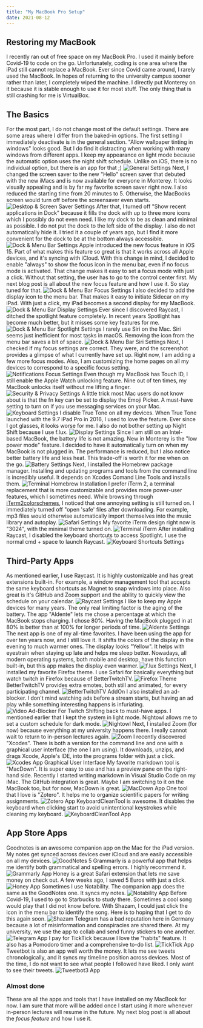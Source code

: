 ```yaml
---
title: "My MacBook Pro Setup"
date: 2021-08-12
---
```

## Restoring my MacBook

I recently ran out of free space on my MacBook Pro. I used it mainly before Covid-19 to code on the go. Unfortunately, coding is one area where the iPad still cannot replace a MacBook. Ever since Covid came around, I rarely used the MacBook. In hopes of returning to the university campus sooner rather than later, I completely wiped the machine. I directly put Monterey on it because it is stable enough to use it for most stuff. The only thing that is still crashing for me is VirtualBox.

## The Basics

For the most part, I do not change most of the default settings. There are some areas where I differ from the baked-in options. The first setting I immediately deactivate is in the general section. "Allow wallpaper tinting in windows" looks good. But I do find it distracting when working with many windows from different apps. I keep my appearance on light mode because the automatic option uses the night shift schedule. Unlike on iOS, there is no individual option, but there is an app for that ;)
![General Settings](https://raw.githubusercontent.com/Nikipe/Nikipe.github.io/main/pictures/2021-08-12-My-MacBook-Pro-Setup/Screenshot%202021-07-31%20at%2020.58.37.jpeg)
Next, I changed the screen saver to the new "Hello" screen saver that debuted with the new iMacs and is now available for everyone in Monterey. It looks visually appealing and is by far my favorite screen saver right now. I also reduced the starting time from 20 minutes to 5. Otherwise, the MacBooks screen would turn off before the screensaver even starts.
![Desktop & Screen Saver Settings](https://raw.githubusercontent.com/Nikipe/Nikipe.github.io/main/pictures/2021-08-12-My-MacBook-Pro-Setup/Screenshot%202021-07-31%20at%2020.59.47.jpeg)
After that, I turned off "Show recent applications in Dock" because it fills the dock with up to three more icons which I possibly do not even need. I like my dock to be as clean and minimal as possible. I do not put the dock to the left side of the display. I also do not automatically hide it. I tried it a couple of years ago, but I find it more convenient for the dock to be at the bottom always accessible.
![Dock & Menu Bar Settings](https://raw.githubusercontent.com/Nikipe/Nikipe.github.io/main/pictures/2021-08-12-My-MacBook-Pro-Setup/Screenshot%202021-07-31%20at%2021.02.05.jpeg)
Apple introduced the new focus feature in iOS 15. Part of what makes this feature so great is that it works across all Apple devices, and it's syncing with iCloud. With this change in mind, I decided to enable "always" to show the focus icon in the menu bar, even if no focus mode is activated. That change makes it easy to set a focus mode with just a click. Without that setting, the user has to go to the control center first. My next blog post is all about the new focus feature and how I use it. So stay tuned for that.
![Dock & Menu Bar Focus Settings](https://raw.githubusercontent.com/Nikipe/Nikipe.github.io/main/pictures/2021-08-12-My-MacBook-Pro-Setup/Screenshot%202021-07-31%20at%2021.02.58.jpeg)
I also decided to add the display icon to the menu bar. That makes it easy to initiate Sidecar on my iPad. With just a click, my iPad becomes a second display for my MacBook.
![Dock & Menu Bar Display Settings](https://raw.githubusercontent.com/Nikipe/Nikipe.github.io/main/pictures/2021-08-12-My-MacBook-Pro-Setup/Screenshot%202021-07-31%20at%2021.04.51.jpeg)
Ever since I discovered Raycast, I ditched the spotlight feature completely. In recent years Spotlight has become much better, but it misses some key features for me.
![Dock & Menu Bar Spotlight Settings](https://raw.githubusercontent.com/Nikipe/Nikipe.github.io/main/pictures/2021-08-12-My-MacBook-Pro-Setup/Screenshot%202021-07-31%20at%2021.06.43.jpeg)
I rarely use Siri on the Mac. Siri seems just inefficient for most tasks in macOS. Removing the icon from the menu bar saves a bit of space.
![Dock & Menu Bar Siri Settings](https://raw.githubusercontent.com/Nikipe/Nikipe.github.io/main/pictures/2021-08-12-My-MacBook-Pro-Setup/Screenshot%202021-07-31%20at%2021.07.25.jpeg)
Next, I checked if my focus settings are correct. They were, and the screenshot provides a glimpse of what I currently have set up. Right now, I am adding a few more focus modes. Also, I am customizing the home pages on all my devices to correspond to a specific focus setting.
![Notifications Focus Settings](https://raw.githubusercontent.com/Nikipe/Nikipe.github.io/main/pictures/2021-08-12-My-MacBook-Pro-Setup/Screenshot%202021-07-31%20at%2021.08.14.jpeg)
Even though my MacBook has Touch ID, I still enable the Apple Watch unlocking feature. Nine out of ten times, my MacBook unlocks itself without me lifting a finger.
![Security & Privacy Settings](https://raw.githubusercontent.com/Nikipe/Nikipe.github.io/main/pictures/2021-08-12-My-MacBook-Pro-Setup/Screenshot%202021-07-31%20at%2021.09.32.jpeg)
A little trick most Mac users do not know about is that the fn key can be set to display the Emoji Picker. A must-have setting to turn on if you use messaging services on your Mac.
![Keyboard Settings](https://raw.githubusercontent.com/Nikipe/Nikipe.github.io/main/pictures/2021-08-12-My-MacBook-Pro-Setup/Screenshot%202021-07-31%20at%2021.10.45.jpeg)
I disable True Tone on all my devices. When True Tone launched with the 9.7 iPad Pro in 2016, I used to love the feature. Ever since I got glasses, it looks worse for me. I also do not bother setting up Night Shift because I use f.lux.
![Display Settings](https://raw.githubusercontent.com/Nikipe/Nikipe.github.io/main/pictures/2021-08-12-My-MacBook-Pro-Setup/Screenshot%202021-07-31%20at%2021.11.18.jpeg)
Since I am still on an Intel-based MacBook, the battery life is not amazing. New in Monterey is the "low power mode" feature. I decided to have it automatically turn on when my MacBook is not plugged in. The performance is reduced, but I also notice better battery life and less heat. This trade-off is worth it for me when on the go.
![Battery Settings](https://raw.githubusercontent.com/Nikipe/Nikipe.github.io/main/pictures/2021-08-12-My-MacBook-Pro-Setup/Screenshot%202021-07-31%20at%2021.12.28.jpeg)
Next, I installed the Homebrew package manager. Installing and updating programs and tools from the command line is incredibly useful. It depends on Xcodes Comand Line Tools and installs them.
![Terminal Homebrew Installation](https://raw.githubusercontent.com/Nikipe/Nikipe.github.io/main/pictures/2021-08-12-My-MacBook-Pro-Setup/Screenshot%202021-07-31%20at%2021.14.57.jpeg)
I prefer iTerm 2, a terminal replacement that is more customizable and provides more power-user features, which I sometimes need. While browsing through [iTerm2colorschemes](https://iterm2colorschemes.com), I noticed that one annoying setting is still turned on. I immediately turned off "open 'safe' files after downloading. For example, mp3 files would otherwise automatically import themselves into the music library and autoplay.
![Safari Settings](https://raw.githubusercontent.com/Nikipe/Nikipe.github.io/main/pictures/2021-08-12-My-MacBook-Pro-Setup/Screenshot%202021-07-31%20at%2021.28.35.jpeg)
My favorite iTerm design right now is "3024", with the minimal theme turned on.
![Terminal iTerm](https://raw.githubusercontent.com/Nikipe/Nikipe.github.io/main/pictures/2021-08-12-My-MacBook-Pro-Setup/Screenshot%202021-07-31%20at%2021.30.15.jpeg)
After installing Raycast, I disabled the keyboard shortcuts to access Spotlight. I use the normal cmd + space to launch Raycast.
![Keyboard Shortcuts Settings](https://raw.githubusercontent.com/Nikipe/Nikipe.github.io/main/pictures/2021-08-12-My-MacBook-Pro-Setup/Screenshot%202021-07-31%20at%2021.35.13.jpeg)

## Third-Party Apps

As mentioned earlier, I use Raycast. It is highly customizable and has great extensions built-in. For example, a window management tool that accepts the same keyboard shortcuts as Magnet to snap windows into place. Also great is it's GitHub and Zoom support and the ability to quickly view the schedule on your calendar.
![Raycast Settings](https://raw.githubusercontent.com/Nikipe/Nikipe.github.io/main/pictures/2021-08-12-My-MacBook-Pro-Setup/Screenshot%202021-07-31%20at%2021.36.56.jpeg)
I like to keep my Apple devices for many years. The only real limiting factor is the aging of the battery. The app "Aldente" lets me chose a percentage at which the MacBook stops charging. I chose 80%. Having the MacBook plugged in at 80% is better than at 100% for longer periods of time.
![Aldente Settings](https://raw.githubusercontent.com/Nikipe/Nikipe.github.io/main/pictures/2021-08-12-My-MacBook-Pro-Setup/Screenshot%202021-07-31%20at%2021.40.12.jpeg)
The next app is one of my all-time favorites. I have been using the app for over ten years now, and I still love it. It shifts the colors of the display in the evening to much warmer ones. The display looks "Yellow". It helps with eyestrain when staying up late and helps me sleep better. Nowadays, all modern operating systems, both mobile and desktop, have this function built-in, but this app makes the display even warmer.
![f.lux Settings](https://raw.githubusercontent.com/Nikipe/Nikipe.github.io/main/pictures/2021-08-12-My-MacBook-Pro-Setup/Screenshot%202021-07-31%20at%2021.42.43.jpeg)
Next, I installed my favorite Firefox theme. I use Safari for basically everything but watch twitch in Firefox because of BetterTwitchTV.
![Firefox Theme](https://raw.githubusercontent.com/Nikipe/Nikipe.github.io/main/pictures/2021-08-12-My-MacBook-Pro-Setup/Screenshot%202021-07-31%20at%2021.46.10.jpeg)
BetterTwitchTV provides extra emotes, both still and animated, for every participating channel.
![BetterTwitchTV AddOn](https://raw.githubusercontent.com/Nikipe/Nikipe.github.io/main/pictures/2021-08-12-My-MacBook-Pro-Setup/Screenshot%202021-07-31%20at%2021.47.00.jpeg)
I also installed an ad-blocker. I don't mind watching ads before a stream starts, but having an ad play while something interesting happens is infuriating.
![Video Ad-Blocker For Twitch](https://raw.githubusercontent.com/Nikipe/Nikipe.github.io/main/pictures/2021-08-12-My-MacBook-Pro-Setup/Screenshot%202021-07-31%20at%2021.48.17.jpeg)
Shifting back to must-have apps. I mentioned earlier that I kept the system in light mode. Nightowl allows me to set a custom schedule for dark mode.
![Nightowl](https://raw.githubusercontent.com/Nikipe/Nikipe.github.io/main/pictures/2021-08-12-My-MacBook-Pro-Setup/Screenshot%202021-07-31%20at%2021.50.03.jpeg)
Next, I installed Zoom (for now) because everything at my university happens there. I really cannot wait to return to in-person lectures again.
![Zoom](https://raw.githubusercontent.com/Nikipe/Nikipe.github.io/main/pictures/2021-08-12-My-MacBook-Pro-Setup/Screenshot%202021-07-31%20at%2021.52.53.jpeg)
I recently discovered "Xcodes". There is both a version for the command line and one with a graphical user interface (the one I am using). It downloads, unzips, and drags Xcode, Apple's IDE, into the programs folder with just a click.
![Xcodes App Graphical User Interface](https://raw.githubusercontent.com/Nikipe/Nikipe.github.io/main/pictures/2021-08-12-My-MacBook-Pro-Setup/Screenshot%202021-07-31%20at%2021.53.52.jpeg)
My favorite markdown tool is "MacDown". It is super easy to use and has a preview pane on the right-hand side. Recently I started writing markdown in Visual Studio Code on my iMac. The GitHub integration is great. Maybe I am switching to it on the MacBook too, but for now, MacDown is great.
![MacDown App](https://raw.githubusercontent.com/Nikipe/Nikipe.github.io/main/pictures/2021-08-12-My-MacBook-Pro-Setup/Screenshot%202021-07-31%20at%2021.58.01.jpeg)
One tool that I love is "Zotero". It helps me to organize scientific papers for writing assignments.
![Zotero App](https://raw.githubusercontent.com/Nikipe/Nikipe.github.io/main/pictures/2021-08-12-My-MacBook-Pro-Setup/Screenshot%202021-07-31%20at%2021.59.52.jpeg)
KeyboardCleanTool is awesome. It disables the keyboard when clicking start to avoid unintentional keystrokes while cleaning my keyboard.
![KeyboardCleanTool App](https://raw.githubusercontent.com/Nikipe/Nikipe.github.io/main/pictures/2021-08-12-My-MacBook-Pro-Setup/Screenshot%202021-07-31%20at%2022.18.59.jpeg)

## App Store Apps

Goodnotes is an awesome companion app on the Mac for the iPad version. My notes get synced across devices over iCloud and are easily accessible on all my devices.
![GoodNotes 5](https://raw.githubusercontent.com/Nikipe/Nikipe.github.io/main/pictures/2021-08-12-My-MacBook-Pro-Setup/Screenshot%202021-07-31%20at%2022.13.08.jpeg)
Grammarly is a powerful app that helps me identify both grammatical and spelling errors. I highly recommend it.
![Grammarly App](https://raw.githubusercontent.com/Nikipe/Nikipe.github.io/main/pictures/2021-08-12-My-MacBook-Pro-Setup/Screenshot%202021-07-31%20at%2022.13.58.jpeg)
Honey is a great Safari extension that lets me save money on check out. A few weeks ago, I saved 5 Euros with just a click.
![Honey App](https://raw.githubusercontent.com/Nikipe/Nikipe.github.io/main/pictures/2021-08-12-My-MacBook-Pro-Setup/Screenshot%202021-07-31%20at%2022.14.52.jpeg)
Sometimes I use Notability. The companion app does the same as the GoodNotes one. It syncs my notes.
![Notability App](https://raw.githubusercontent.com/Nikipe/Nikipe.github.io/main/pictures/2021-08-12-My-MacBook-Pro-Setup/Screenshot%202021-07-31%20at%2022.15.17.jpeg)
Before Covid-19, I used to go to Starbucks to study there. Sometimes a cool song would play that I did not know before. With Shazam, I could just click the icon in the menu bar to identify the song. Here is to hoping that I get to do this again soon.
![Shazam](https://raw.githubusercontent.com/Nikipe/Nikipe.github.io/main/pictures/2021-08-12-My-MacBook-Pro-Setup/Screenshot%202021-07-31%20at%2022.15.49.jpeg)
Telegram has a bad reputation here in Germany because a lot of misinformation and conspiracies are shared there. At my university, we use the app to collab and send funny stickers to one another.
![Telegram App](https://raw.githubusercontent.com/Nikipe/Nikipe.github.io/main/pictures/2021-08-12-My-MacBook-Pro-Setup/Screenshot%202021-07-31%20at%2022.16.30.jpeg)
I pay for TickTick because I love the "habits" feature. It also has a Pomodoro timer and a comprehensive to-do list.
![TickTick App](https://raw.githubusercontent.com/Nikipe/Nikipe.github.io/main/pictures/2021-08-12-My-MacBook-Pro-Setup/Screenshot%202021-07-31%20at%2022.17.13.jpeg)
Tweetbot is also an app well worth the money. It lets me see tweets chronologically, and it syncs my timeline position across devices. Most of the time, I do not want to see what people I followed have liked. I only want to see their tweets.
![Tweetbot3 App](https://raw.githubusercontent.com/Nikipe/Nikipe.github.io/main/pictures/2021-08-12-My-MacBook-Pro-Setup/Screenshot%202021-07-31%20at%2022.17.51.jpeg)

### Almost done

These are all the apps and tools that I have installed on my MacBook for now. I am sure that more will be added once I start using it more whenever in-person lectures will resume in the future.
My next blog post is all about the *focus feature* and how I use it.
